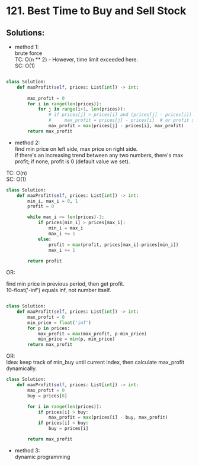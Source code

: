 # 121. Best Time to Buy and Sell Stock

## Solutions:
- method 1: \
brute force\
TC: O(n ** 2) - However, time limit exceeded here.\
SC: O(1)

```python

class Solution:
    def maxProfit(self, prices: List[int]) -> int:
        
        max_profit = 0
        for i in range(len(prices)):
            for j in range(i+1, len(prices)):
                # if prices[j] > prices[i] and (prices[j] - prices[i]) > max_profit:
                #     max_profit = prices[j] - prices[i]  # or profit still previous max_profit
                max_profit = max(prices[j] - prices[i], max_profit)
        return max_profit

```

- method 2:\
find min price on left side, max price on right side.\
if there's an increasing trend between any two numbers, there's max profit; if none, profit is 0 (default value we set).

TC: O(n)\
SC: O(1)
```python
class Solution:
    def maxProfit(self, prices: List[int]) -> int:
        min_i, max_i = 0, 1
        profit = 0

        while max_i <= len(prices)-1:
            if prices[min_i] > prices[max_i]:
                min_i = max_i
                max_i += 1
            else:   
                profit = max(profit, prices[max_i]-prices[min_i])
                max_i += 1
        
        return profit
```

OR:

find min price in previous period, then get profit.\
10-float('-inf') equals inf, not number itself.
```python

class Solution:
    def maxProfit(self, prices: List[int]) -> int:
        max_profit = 0
        min_price = float('inf')
        for p in prices:
            max_profit = max(max_profit, p-min_price)
            min_price = min(p, min_price)
        return max_profit
```

OR:\
Idea: keep track of min_buy until current index, then calculate max_profit dynamically.
```python
class Solution:
    def maxProfit(self, prices: List[int]) -> int:
        max_profit = 0
        buy = prices[0]

        for i in range(len(prices)):
            if prices[i] > buy:
                max_profit = max(prices[i] - buy, max_profit)
            if prices[i] < buy:
                buy = prices[i]

        return max_profit
```

- method 3:\
dynamic programming
